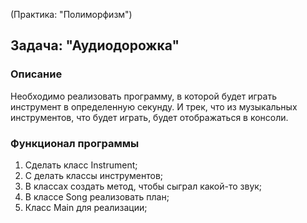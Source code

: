 (Практика: "Полиморфизм")

## Задача: "Аудиодорожка"

### Описание

Необходимо реализовать программу, в которой будет играть инструмент в определенную секунду. И трек, что из музыкальных инструментов, что будет играть, будет отображаться в консоли.

### Функционал программы
1. Сделать класс Instrument;
2. С делать классы инструментов;
3. В классах создать метод, чтобы сыграл какой-то звук;
4. В классе Song реализовать план;
5. Класс Main для реализации;
